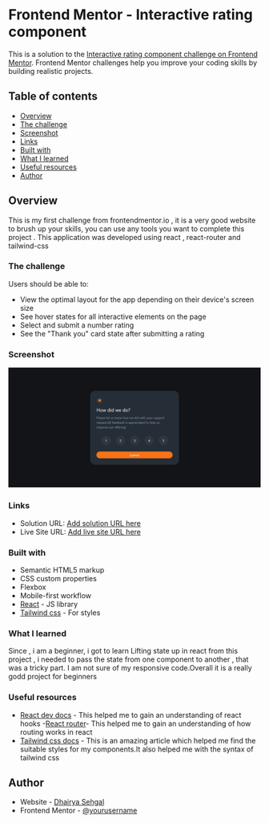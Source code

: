 # Frontend Mentor - Interactive rating component

This is a solution to the [Interactive rating component challenge on Frontend Mentor](https://www.frontendmentor.io/challenges/interactive-rating-component-koxpeBUmI). Frontend Mentor challenges help you improve your coding skills by building realistic projects.

## Table of contents

- [Overview](#overview)
- [The challenge](#the-challenge)
- [Screenshot](#screenshot)
- [Links](#links)
- [Built with](#built-with)
- [What I learned](#what-i-learned)
- [Useful resources](#useful-resources)
- [Author](#author)

## Overview

This is my first challenge from frontendmentor.io , it is a very good website to brush up your skills, you can use any tools you want to complete this project . This application was developed using react , react-router and tailwind-css

### The challenge

Users should be able to:

- View the optimal layout for the app depending on their device's screen size
- See hover states for all interactive elements on the page
- Select and submit a number rating
- See the "Thank you" card state after submitting a rating

### Screenshot

![](./screenshot.jpg)

### Links

- Solution URL: [Add solution URL here](https://github.com/DhairyaSehgal07/Interactive_Rating_Component)
- Live Site URL: [Add live site URL here](https://interactiverating07.netlify.app/)

### Built with

- Semantic HTML5 markup
- CSS custom properties
- Flexbox
- Mobile-first workflow
- [React](https://reactjs.org/) - JS library
- [Tailwind css](https://tailwindcss.com/) - For styles

### What I learned

Since , i am a beginner, i got to learn Lifting state up in react from this project , i needed to pass the state from one component to another , that was a tricky part. I am not sure of my responsive code.Overall it is a really godd project for beginners

### Useful resources

- [React dev docs](https://react.dev/) - This helped me to gain an understanding of react hooks -[React router](https://reactrouter.com/en/main)- This helped me to gain an understanding of how routing works in react
- [Tailwind css docs](https://tailwindcss.com/) - This is an amazing article which helped me find the suitable styles for my components.It also helped me with the syntax of tailwind css

## Author

- Website - [Dhairya Sehgal](https://dhairya-sehgal-portfolio.netlify.app/)
- Frontend Mentor - [@yourusername](https://www.frontendmentor.io/profile/@DhairyaSehgal07)
